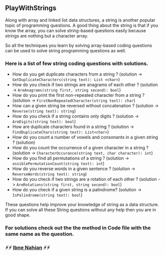 ## PlayWithStrings

Along with array and linked list data structures, a string is another popular topic of programming questions. A good thing about the string is that if you know the array, you can solve string-based questions easily because strings are nothing but a character array.

So all the techniques you learn by solving array-based coding questions can be used to solve string programming questions as well.

### Here is a list of few string coding questions with solutions.

- How do you get duplicate characters from a string ? (solution -> `GetDuplicateCharacters(string text): List <char>`)
- How do you check if two strings are anagrams of each other ? (solution -> `AreAnagrams(string first, string second): bool`)
- How do you print the first non-repeated character from a string ? (solution -> `FirstNonRepeatedCharacter(string text): char`)
- How can a given string be reversed without concatenation ? (solution -> `Reverse(string text): string`)
- How do you check if a string contains only digits ? (solution -> `AreDigits(string text): bool`)
- How are duplicate characters found in a string ? (solution -> `FindDuplicateChars(string text): List<char>`)
- How do you count a number of vowels and consonants in a given string ? (solution)
- How do you count the occurrence of a given character in a string ? (solution -> `CharacterOccurance(string text, char character): int`)
- How do you find all permutations of a string ? (solution -> `ossiblePermutationCount(string text): int`)
- How do you reverse words in a given sentence ? (solution -> `ReverseWords(string text): string`)
- How do you check if two strings are a rotation of each other ? (solution -> `AreRotations(string first, string second): bool`)
- How do you check if a given string is a palindrome? (solution -> `IsPalindrome(string text): bool`)

These questions help improve your knowledge of string as a data structure. If you can solve all these String questions without any help then you are in good shape.

### For solutions check out the the method in Code file with the same name as the question.

### ⚡⚡ [Ibne Nahian](https://www.facebook.com/evilprince2009) ⚡⚡
